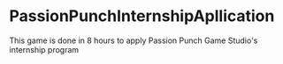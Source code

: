 # PassionPunchInternshipApllication
This game is done in 8 hours to apply Passion Punch Game Studio's internship program

